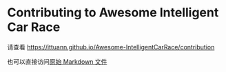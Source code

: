 # Contributing to Awesome Intelligent Car Race

请查看 <https://ittuann.github.io/Awesome-IntelligentCarRace/contribution>

也可以直接访问[原始 Markdown 文件](https://github.com/ittuann/Awesome-IntelligentCarRace/blob/main/docs/contribution/contribution.md)
